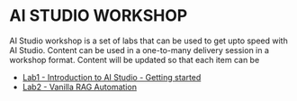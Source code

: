 # AI STUDIO WORKSHOP

AI Studio workshop is a set of labs that can be used to get upto speed with AI Studio.
Content can be used in a one-to-many delivery session in a workshop format.
Content will be updated so that each item can be 


- [Lab1 - Introduction to AI Studio - Getting started](./Labs/Lab1%20-%20Introduction%20to%20AIStudio/GettingStarted.md)
- [Lab2 - Vanilla RAG Automation](./Labs/Lab2%20-vanilla%20RAG%20automation/Tutorial.md) 

